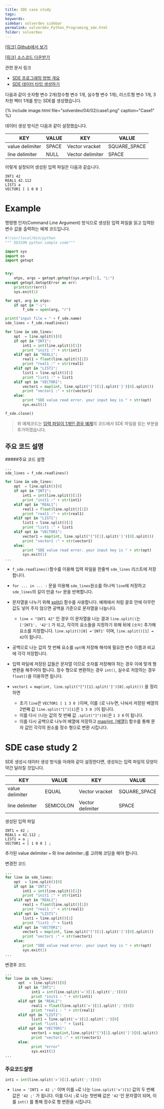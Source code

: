 ```yaml
---
title: SDE case study
tags: 
keywords:
sidebar: solverdev_sidebar
permalink: solverdev_Python_Programing_sde.html
folder: solverDev
---
```


[[링크] Github에서 보기](https://github.com/sp-edison/python_example_sde)

[[링크] 소스코드 다운받기](https://github.com/sp-edison/python_example_sde/archive/master.zip)

관련 문서 링크
- [SDE 프로그래밍 방법 개요](../01_Input_programing/01_Structured_Data_Editor.md)
- [SDE 데이터 타입 생성하기](../../05_EDITOR/01_SDE.md)

다음과 같이 숫자형 변수 2개(정수형 변수 1개, 실수형 변수 1개), 리스트형 변수 1개, 3차원 벡터 1개를 받는 SDE를 생성했습니다.

{% include image.html file="solverdev/04/02/case1.png" caption="Case1" %}

데이터 생성 방식은 다음과 같이 설정했습니다.

|KEY	|VALUE| KEY	| VALUE|
|--|--|--|--|
|value delimiter|	SPACE|Vector vracket|	SQUARE_SPACE|
|line delimiter|	NULL|Vector delimiter|	SPACE|

이렇게 설정되어 생성된 입력 파일은 다음과 같습니다.

```
INT1 42
REAL1 42.112
LIST1 a
VECTOR1 [ 1 0 0 ]
```

# Example

명령행 인자(Command Line Argument) 방식으로 생성된 입력 파일을 읽고 입력된 변수 값을 출력하는 예제 코드입니다.

```python
#!/usr/local/bin/python
""" EDISON python sample code"""

import sys
import os
import getopt


try:
    otps, args = getopt.getopt(sys.argv[1:], "i:")
except getopt.GetoptError as err:
    print(str(err))
    sys.exit(1)

for opt, arg in otps:
    if opt in "-i":
        f_sde = open(arg, "r")

print("input file = " + f_sde.name)
sde_lines = f_sde.readlines()

for line in sde_lines:
	opt  = line.split()[0]
	if opt in "INT1":
		int1 = int(line.split()[1])
		print "init1 :" + str(int1)
	elif opt in "REAL1":
		real1 = float(line.split()[1])
		print "real1 :" + str(real1)
	elif opt in "LIST1":
		list1 = line.split()[1]
		print "list1 :" + list1
	elif opt in "VECTOR1":
		vector1 = map(int, line.split("[")[1].split(']')[0].split())
		print "vector1 :" + str(vector1)
	else:
		print "SDE value read error. your input key is " + str(opt)
		sys.exit(1)

f_sde.close()
```

> 위 예제코드는 [입력 파일이 1개인 경우 예제](./01_Inputfile_Open.md)의 코드에서 SDE 파일을 읽는 부분을 추가하였습니다.

## 주요 코드 설명

#####주요 코드 설명

```Python
...
sde_lines = f_sde.readlines()

for line in sde_lines:
	opt  = line.split()[0]
	if opt in "INT1":
		int1 = int(line.split()[1])
		print "init1 :" + str(int1)
	elif opt in "REAL1":
		real1 = float(line.split()[1])
		print "real1 :" + str(real1)
	elif opt in "LIST1":
		list1 = line.split()[1]
		print "list1 :" + list1
	elif opt in "VECTOR1":
		vector1 = map(int, line.split("[")[1].split(']')[0].split())
		print "vector1 :" + str(vector1)
	else:
		print "SDE value read error. your input key is " + str(opt)
		sys.exit(1)
...
```
- ```f_sde.readlines()```함수를 이용해 입력 파일을 한줄씩 ```sde_lines``` 리스트에 저장합니다.

-  ```for ... in ... :``` 문을 이용해 ```sde_lines```원소를 하나씩 ```line```에 저장하고 ```sde_lines```의 길이 만큼 ```for``` 문을 반복합니다.
- 문자열을 나누기 위해 [split()](https://wikidocs.net/13) 함수를 사용합니다. 예제에서 처럼 괄호 안에 아무런 값도 넣어 주지 않으면 공백을 기준으로 문자열을 나눕니다.
  - ```line = "INT1 42"``` 인 경우 이 문자열을 나눈 결과 ```line.split()```는 ```['INT1', '42']``` 가 되고, 각각의 요소들을 지정하기 위해 뒤에 ```[숫자]``` 추가해 요소를 지정합니다. ```line.split()[0] ='INT1'``` 이며, ```line.split()[1] = 42```이 됩니다..
- 공백으로 나눈 값의 첫 번째 요소를 ```opt```에 저장해 해석에 필요한 변수 이름과 비교에 각각 저장합니다.
- 입력 파일에 저장된 값들은 문자열 이므로 숫자를 저장해야 하는 경우 이에 맞게 형 변환을 해주어야 합니다. 정수 형으로 변환하는 경우 ```int()```, 실수로 저장하는 경우 ```float()```을 이용하면 됩니다.

- ```vector1 = map(int, line.split("[")[1].split(']')[0].split())``` 을 정리하면
  - 초기 ```line```은 ```VECTOR1 [ 1 3 0 ]```이며, 이를 ```[```로 나누면, 나눠서 저장된 배열의 2번째 값 ```line.split("[")[1]```은 ```1 3 0 ]```이 됩니다.
  - 이를 다시 ```]```나눈 값의 첫 번째 값 ```.split("]")[0]```은 ```1 3 0``` 이 됩니다.
  - 이를 다시 공백으로 나누어 배열에 저장하고 [map(int, [배열])](http://stackoverflow.com/questions/7368789/convert-all-strings-in-a-list-to-int) 함수를 통해 문자 값인 각각의 원소를 정수 형으로 변환 시킵니다.


# SDE case study 2

SDE 생성시 데이터 생성 방식을 아래와 같이 설정한다면, 생성되는 입력 파일의 모양이 약간 달라질 것입니다.

|KEY	|VALUE| KEY	| VALUE|
|--|--|--|--|
|value delimiter|	EQUAL |Vector vracket|	SQUARE_SPACE|
|line delimiter|	SEMICOLON |Vector delimiter|	SPACE|

생성된 입력 파일
```
INT1 = 42 ;
REAL1 = 42.112 ;
LIST1 = a ;
VECTOR1 = [ 1 0 0 ] ;
```
추가된 value delimiter ```=``` 와 line delimiter```;```를 고려해 코딩을 해야 합니다.

변경전 코드
```python
...
for line in sde_lines:
	opt  = line.split()[0]
	if opt in "INT1":
		int1 = int(line.split()[1])
		print "init1 :" + str(int1)
	elif opt in "REAL1":
		real1 = float(line.split()[1])
		print "real1 :" + str(real1)
	elif opt in "LIST1":
		list1 = line.split()[1]
		print "list1 :" + list1
	elif opt in "VECTOR1":
		vector1 = map(int, line.split("[")[1].split(']')[0].split())
		print "vector1 :" + str(vector1)
	else:
		print "SDE value read error. your input key is " + str(opt)
		sys.exit(1)
...
```

변경후 코드
```python
...
for line in sde_lines:
      opt  = line.split()[0]
      if opt in "INT1":
            int1 = int(line.split('=')[1].split(';')[0])
            print "init1 : " + str(int1)
      elif opt in "REAL1":
            real1 = float(line.split('=')[1].split(';')[0])
            print "real1 : " + str(real1)
      elif opt in "LIST1":
            list1 = line.split('=')[1].split(';')[0]
            print "list1 : " + list1
      elif opt in "VECTOR1":
            vector1 = map(int,line.split("[")[1].split(']')[0].split())
            print "vector1 :" + str(vector1)
      else:
            print "error"
            sys.exit(1)
...
```
### 주요코드설명

```Python
int1 = int(line.split('=')[1].split(';')[0])
```
- ```line = 'INT1 = 42 ;'``` 이며 이를 ```=```로 나눈 ```line.split('=')[1]``` 값의 두 번째 값은 ```'42 ;'``` 가 됩니다. 이를 다시 ```;```로 나눈 첫번째 값은  ```'42'```인 문자열이 되며, 이를 ```int()``` 를 통해 정수로 형 변환을 시킵니다.
